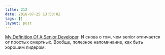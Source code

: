 ```yaml
---
title: 212
date: 2018-07-25 13:50:02
tags: []
layout: post
---
```


[My Definition Of A Senior Developer](https://dev.to/mokkapps/my-definition-of-a-senior-developer-3k8l). И снова о том, чем senior отличается от простых смертных. Вообще, полезное напоминание, как быть хорошим лидером.
